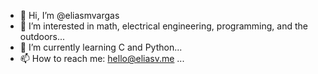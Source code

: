 - 👋 Hi, I’m @eliasmvargas
- 👀 I’m interested in math, electrical engineering, programming, and the outdoors...
- 🌱 I’m currently learning C and Python...
- 📫 How to reach me: hello@eliasv.me ...

<!---
eliasmvargas/eliasmvargas is a ✨ special ✨ repository because its `README.md` (this file) appears on your GitHub profile.
You can click the Preview link to take a look at your changes.
--->
